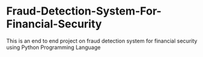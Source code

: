 # Fraud-Detection-System-For-Financial-Security
This is an end to end project on fraud detection system for financial security using Python Programming Language
